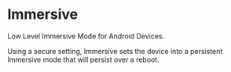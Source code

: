 # Immersive
Low Level Immersive Mode for Android Devices.

Using a secure setting, Immersive sets the device into a persistent Immersive mode that will persist over a reboot.
